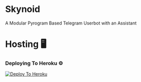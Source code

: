 # Skynoid
A Modular Pyrogram Based Telegram Userbot with an Assistant

# Hosting 🖥

### Deploying To Heroku ⚙

[![Deploy To Heroku](https://www.herokucdn.com/deploy/button.svg)](https://heroku.com/deploy?template=https://github.com/TeamEviral/Skynoid)
